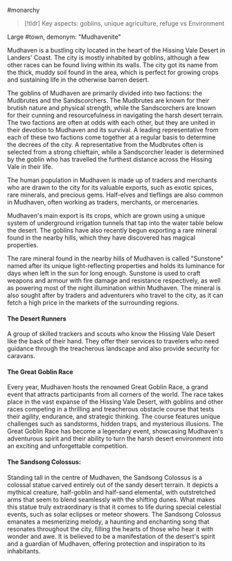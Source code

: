 #monarchy
> [!tldr] Key aspects: goblins, unique agriculture, refuge vs Environment

Large #town, demonym: "Mudhavenite"

Mudhaven is a bustling city located in the heart of the Hissing Vale Desert in Landers' Coast. The city is mostly inhabited by goblins, although a few other races can be found living within its walls. The city got its name from the thick, muddy soil found in the area, which is perfect for growing crops and sustaining life in the otherwise barren desert.

The goblins of Mudhaven are primarily divided into two factions: the Mudbrutes and the Sandscorchers. The Mudbrutes are known for their brutish nature and physical strength, while the Sandscorchers are known for their cunning and resourcefulness in navigating the harsh desert terrain. The two factions are often at odds with each other, but they are united in their devotion to Mudhaven and its survival. A leading representative from each of these two factions come together at a regular basis to determine the decrees of the city. A representative from the Mudbrutes often is selected from a strong chieftain, while a Sandscorcher leader is determined by the goblin who has travelled the furthest distance across the Hissing Vale in their life.

The human population in Mudhaven is made up of traders and merchants who are drawn to the city for its valuable exports, such as exotic spices, rare minerals, and precious gems. Half-elves and tieflings are also common in Mudhaven, often working as traders, merchants, or mercenaries.

Mudhaven's main export is its crops, which are grown using a unique system of underground irrigation tunnels that tap into the water table below the desert. The goblins have also recently begun exporting a rare mineral found in the nearby hills, which they have discovered has magical properties.

The rare mineral found in the nearby hills of Mudhaven is called "Sunstone" named after its unique light-reflecting properties and holds its luminance for days when left in the sun for long enough. Sunstone is used to craft weapons and armour with fire damage and resistance respectively, as well as powering most of the night illumination within Mudhaven. The mineral is also sought after by traders and adventurers who travel to the city, as it can fetch a high price in the markets of the surrounding regions.

#### The Desert Runners
A group of skilled trackers and scouts who know the Hissing Vale Desert like the back of their hand. They offer their services to travelers who need guidance through the treacherous landscape and also provide security for caravans.

#### The Great Goblin Race
Every year, Mudhaven hosts the renowned Great Goblin Race, a grand event that attracts participants from all corners of the world. The race takes place in the vast expanse of the Hissing Vale Desert, with goblins and other races competing in a thrilling and treacherous obstacle course that tests their agility, endurance, and strategic thinking. The course features unique challenges such as sandstorms, hidden traps, and mysterious illusions. The Great Goblin Race has become a legendary event, showcasing Mudhaven's adventurous spirit and their ability to turn the harsh desert environment into an exciting and unforgettable competition.

#### The Sandsong Colossus:
Standing tall in the centre of Mudhaven, the Sandsong Colossus is a colossal statue carved entirely out of the sandy desert terrain. It depicts a mythical creature, half-goblin and half-sand elemental, with outstretched arms that seem to blend seamlessly with the shifting dunes. What makes this statue truly extraordinary is that it comes to life during special celestial events, such as solar eclipses or meteor showers. The Sandsong Colossus emanates a mesmerizing melody, a haunting and enchanting song that resonates throughout the city, filling the hearts of those who hear it with wonder and awe. It is believed to be a manifestation of the desert's spirit and a guardian of Mudhaven, offering protection and inspiration to its inhabitants.